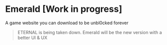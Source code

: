 # Emerald [Work in progress]
A game website you can download to be unbl0cked forever
<blockquote>ETERNAL is being taken down. Emerald will be the new version with a better UI & UX</blockquote>
